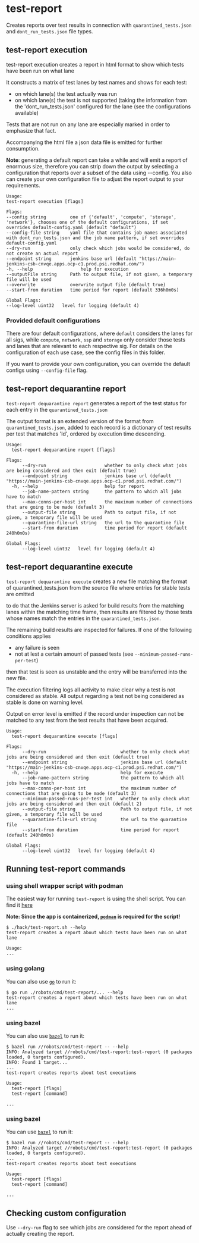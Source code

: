 # test-report

Creates reports over test results in connection with `quarantined_tests.json` and `dont_run_tests.json` file types.

## test-report execution

test-report execution creates a report in html format to show which tests have been run on what lane

It constructs a matrix of test lanes by test names and shows for each test:
* on which lane(s) the test actually was run
* on which lane(s) the test is not supported (taking the information from the 'dont_run_tests.json' configured for the lane
  (see the configurations available)

Tests that are not run on any lane are especially marked in order to emphasize that fact.

Accompanying the html file a json data file is emitted for further consumption.

**Note**: generating a default report can take a while and will emit a report of enormous size, therefore you can strip down
the output by selecting a configuration that reports over a subset of the data using --config. You also can create your
own configuration file to adjust the report output to your requirements.

```
Usage:
test-report execution [flags]

Flags:
--config string         one of {'default', 'compute', 'storage', 'network'}, chooses one of the default configurations, if set overrides default-config.yaml (default "default")
--config-file string    yaml file that contains job names associated with dont_run_tests.json and the job name pattern, if set overrides default-config.yaml
--dry-run               only check which jobs would be considered, do not create an actual report
--endpoint string       jenkins base url (default "https://main-jenkins-csb-cnvqe.apps.ocp-c1.prod.psi.redhat.com/")
-h, --help                  help for execution
--outputFile string     Path to output file, if not given, a temporary file will be used
--overwrite             overwrite output file (default true)
--start-from duration   time period for report (default 336h0m0s)

Global Flags:
--log-level uint32   level for logging (default 4)
```

### Provided default configurations

There are four default configurations, where `default` considers the lanes for all sigs, while `compute`, `network`, `ssp` and `storage` only consider those tests and lanes that are relevant to each respective sig. For details on the configuration of each use case, see the config files in this folder.

If you want to provide your own configuration, you can override the default configs using `--config-file` flag.

## test-report dequarantine report

`test-report dequarantine report` generates a report of the test status for each entry in the `quarantined_tests.json`

The output format is an extended version of the format from `quarantined_tests.json`, added to each record is a
dictionary of test results per test that matches 'Id', ordered by execution time descending.

```
Usage:
  test-report dequarantine report [flags]

Flags:
      --dry-run                      whether to only check what jobs are being considered and then exit (default true)
      --endpoint string              jenkins base url (default "https://main-jenkins-csb-cnvqe.apps.ocp-c1.prod.psi.redhat.com/")
  -h, --help                         help for report
      --job-name-pattern string      the pattern to which all jobs have to match
      --max-conns-per-host int       the maximum number of connections that are going to be made (default 3)
      --output-file string           Path to output file, if not given, a temporary file will be used
      --quarantine-file-url string   the url to the quarantine file
      --start-from duration          time period for report (default 240h0m0s)

Global Flags:
      --log-level uint32   level for logging (default 4)
```

## test-report dequarantine execute

`test-report dequarantine execute` creates a new file matching the format of quarantined_tests.json from the source file where entries for stable tests are omitted

to do that the Jenkins server is asked for build results from the matching lanes within the matching time frame,
then results are filtered by those tests whose names match the entries in the `quarantined_tests.json`.

The remaining build results are inspected for failures. If one of the following conditions applies

* any failure is seen
* not at lest a certain amount of passed tests (see `--minimum-passed-runs-per-test`)

then that test is seen as unstable and the entry will be transferred into the new file.

The execution filtering logs all activity to make clear why a test is not considered as stable. All output regarding 
a test not being considered as stable is done on warning level.

Output on error level is emitted if the record under inspection can not be matched to any test from the test results
that have been acquired.

```shell
Usage:
  test-report dequarantine execute [flags]

Flags:
      --dry-run                            whether to only check what jobs are being considered and then exit (default true)
      --endpoint string                    jenkins base url (default "https://main-jenkins-csb-cnvqe.apps.ocp-c1.prod.psi.redhat.com/")
  -h, --help                               help for execute
      --job-name-pattern string            the pattern to which all jobs have to match
      --max-conns-per-host int             the maximum number of connections that are going to be made (default 3)
      --minimum-passed-runs-per-test int   whether to only check what jobs are being considered and then exit (default 2)
      --output-file string                 Path to output file, if not given, a temporary file will be used
      --quarantine-file-url string         the url to the quarantine file
      --start-from duration                time period for report (default 240h0m0s)

Global Flags:
      --log-level uint32   level for logging (default 4)

```

## Running test-report commands


### using shell wrapper script with podman

The easiest way for running `test-report` is using the shell script. You can find it [here](../../../hack/test-report.sh)

**Note: Since the app is containerized, [`podman`](https://podman.io/) is required for the script!** 

```shell
$ ./hack/test-report.sh --help
test-report creates a report about which tests have been run on what lane

Usage:
...
```


### using golang

You can also use [`go`](https://go.dev/) to run it:

```shell
$ go run ./robots/cmd/test-report/... --help
test-report creates a report about which tests have been run on what lane
...
```


### using bazel

You can also use [`bazel`](https://bazel.build/) to run it:

```shell
$ bazel run //robots/cmd/test-report -- --help
INFO: Analyzed target //robots/cmd/test-report:test-report (0 packages loaded, 0 targets configured).
INFO: Found 1 target...
...
test-report creates reports about test executions

Usage:
  test-report [flags]
  test-report [command]

...
```


### using bazel

You can use [`bazel`]() to run it:

```shell
$ bazel run //robots/cmd/test-report -- --help
INFO: Analyzed target //robots/cmd/test-report:test-report (0 packages loaded, 0 targets configured).
...
test-report creates reports about test executions

Usage:
  test-report [flags]
  test-report [command]

...
```


## Checking custom configuration

Use ``--dry-run`` flag to see which jobs are considered for the report ahead of actually creating the report.
